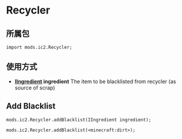 # Recycler

## 所属包
`import mods.ic2.Recycler;`

## 使用方式
- **[IIngredient](/Vanilla/Variable_Types/IIngredient/) ingredient** The item to be blacklisted from recycler (as source of scrap)


## Add Blacklist
```zenscript
mods.ic2.Recycler.addBlacklist(IIngredient ingredient);

mods.ic2.Recycler.addBlacklist(<minecraft:dirt>);
```

